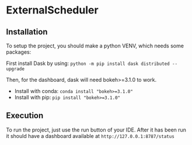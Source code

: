 # ExternalScheduler
## Installation 
To setup the project, you should make a python VENV, which needs some packages:

First install Dask by using:
```python -m pip install dask distributed --upgrade```

Then, for the dashboard, dask will need bokeh>=3.1.0 to work.
- Install with conda: ```conda install "bokeh>=3.1.0"```
- Install with pip: ```pip install "bokeh>=3.1.0"```

## Execution
To run the project, just use the run button of your IDE.
After it has been run it should have a dashboard available at 
```http://127.0.0.1:8787/status```